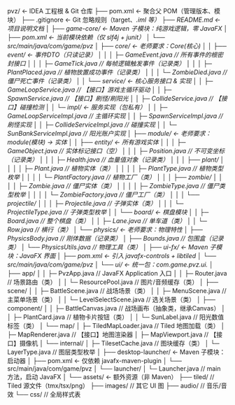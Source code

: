 pvz/                                 ← IDEA 工程根 & Git 仓库
├── pom.xml                          ← 聚合父 POM（管理版本、模块）
├── .gitignore                       ← Git 忽略规则（target、*.iml 等）
├── README.md                        ← 项目说明文档
│
├── game-core/                       ← Maven 子模块：纯游戏逻辑，零 JavaFX
│   ├── pom.xml                      ← 当前模块依赖（仅 slf4j + junit）
│   └── src/main/java/com/game/pvz
│       ├── core/                    ← 老师要求：Core(核心)
│       │   ├── event/               ← 事件DTO（只读记录）
│       │   │   ├─ GameEvent.java    // 所有事件的根密封接口
│       │   │   ├─ GameTick.java     // 每帧逻辑触发事件（记录类）
│       │   │   ├─ PlantPlaced.java  // 植物放置成功事件（记录类）
│       │   │   └─ ZombieDied.java   // 僵尸死亡事件（记录类）
│       │   └── service/             ← 核心服务接口 & 实现
│       │       ├─ GameLoopService.java // 【接口】游戏主循环驱动
│       │       ├─ SpawnService.java    // 【接口】刷怪/刷阳光
│       │       ├─ CollideService.java  // 【接口】碰撞检测
│       │       └─ impl/               ← 服务实现（包私有）
│       │           ├─ GameLoopServiceImpl.java // 主循环实现
│       │           ├─ SpawnServiceImpl.java    // 刷怪实现
│       │           ├─ CollideServiceImpl.java  // 碰撞实现
│       │           └─ SunBankServiceImpl.java  // 阳光账户实现
│       ├── module/                  ← 老师要求：module(模块) → 实体
│       │   ├── entity/              ← 所有游戏实体
│       │   │  ├─ GameObject.java    // 实体标记接口（空）
│       │   │  ├─ Position.java      // 不可变坐标（记录类）
│       │   │  ├─ Health.java        // 血量值对象（记录类）
│       │   │  ├── plant/
│       │   │  │  ├─ Plant.java      // 植物实体（类）
│       │   │  │  ├─ PlantType.java  // 植物类型枚举
│       │   │  │  └─ PlantFactory.java // 植物工厂（类）
│       │   │  ├── zombie/
│       │   │  │  ├─ Zombie.java     // 僵尸实体（类）
│       │   │  │  ├─ ZombieType.java // 僵尸类型枚举
│       │   │  │  └─ ZombieFactory.java // 僵尸工厂（类）
│       │   │  └── projectile/
│       │   │     ├─ Projectile.java // 子弹实体（类）
│       │   │     └─ ProjectileType.java // 子弹类型枚举
│       │   └── board/               ← 棋盘模块
│       │       ├─ Board.java        // 整个棋盘（类）
│       │       ├─ Lane.java         // 单车道（类）
│       │       └─ Row.java          // 横行（类）
│       └── physics/                 ← 老师要求：物理特性
│           ├── PhysicsBody.java     // 刚体数据（记录类）
│           ├── Bounds.java          // 包围盒（记录类）
│           └── PhysicsUtils.java    // 物理工具（类）
│
├── ui-fx/                           ← Maven 子模块：JavaFX 界面
│   ├── pom.xml                      ← 引入 javafx-controls + libtiled
│   └── src/main/java/com/game/pvz
│       └── ui/                      ← 统一包：com.game.pvz.ui.*
│           ├── app/
│           │  ├─ PvzApp.java        // JavaFX Application 入口
│           │  ├─ Router.java        // 场景路由（类）
│           │  └─ ResourcePool.java  // 图片/音频缓存（类）
│           ├── scene/
│           │  ├─ BattleScene.java   // 战场场景（类）
│           │  ├─ MenuScene.java     // 主菜单场景（类）
│           │  └─ LevelSelectScene.java // 选关场景（类）
│           ├── component/
│           │  ├─ BattleCanvas.java  // 战场画布（抽象类，继承Canvas）
│           │  ├─ PlantCard.java     // 植物卡片按钮（类）
│           │  └─ SunLabel.java      // 阳光数值标签（类）
│           └── map/
│               ├─ TiledMapLoader.java // Tiled 地图加载（类）
│               ├─ MapRenderer.java   // 【接口】地图渲染器
│               ├─ MapViewport.java   // 【接口】摄像机
│               └── internal/
│                   ├─ TilesetCache.java // 图块缓存（类）
│                   └─ LayerType.java    // 图层类型枚举
│
├── desktop-launcher/                ← Maven 子模块：启动器
│   ├── pom.xml                      ← 仅依赖 javafx-maven-plugin
│   └── src/main/java/com/game/pvz
│       └── launcher/
│           └─ Launcher.java         // main 方法，启动 JavaFX
│
└── assets/                          ← 额外资源（非 Maven）
    ├── tiled/                       // Tiled 源文件（tmx/tsx/png）
    ├── images/                      // 其它 UI 图
    ├── audio/                       // 音乐/音效
    └── css/                         // 全局样式表
